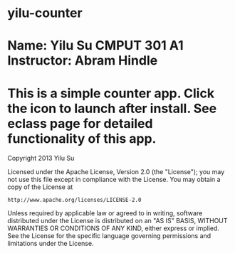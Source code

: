 yilu-counter
============
Name: Yilu Su
CMPUT 301  A1
Instructor: Abram Hindle
============
This is a simple counter app. Click the icon to launch after install. See eclass page for detailed functionality of this app.
============
Copyright 2013 Yilu Su

Licensed under the Apache License, Version 2.0 (the "License");
you may not use this file except in compliance with the License.
You may obtain a copy of the License at

    http://www.apache.org/licenses/LICENSE-2.0

Unless required by applicable law or agreed to in writing, software
distributed under the License is distributed on an "AS IS" BASIS,
WITHOUT WARRANTIES OR CONDITIONS OF ANY KIND, either express or implied.
See the License for the specific language governing permissions and
limitations under the License. 
 
